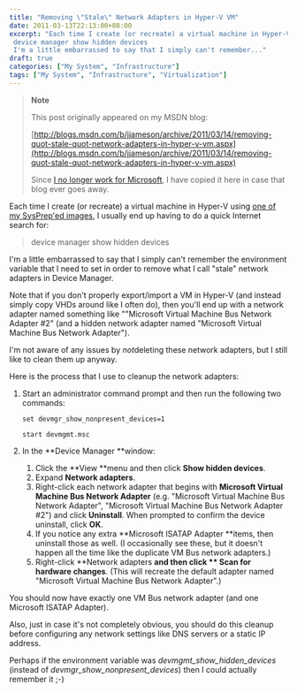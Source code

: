 ```yaml
---
title: "Removing \"Stale\" Network Adapters in Hyper-V VM"
date: 2011-03-13T22:13:00+08:00
excerpt: "Each time I create (or recreate) a virtual machine in Hyper-V using one of my SysPrep'ed images , I usually end up having to do a quick Internet search for: 
 device manager show hidden devices 
 I'm a little embarrassed to say that I simply can't remember..."
draft: true
categories: ["My System", "Infrastructure"]
tags: ["My System", "Infrastructure", "Virtualization"]
---
```


> **Note**
> 
> This post originally appeared on my MSDN blog:
> 
> [http://blogs.msdn.com/b/jjameson/archive/2011/03/14/removing-quot-stale-quot-network-adapters-in-hyper-v-vm.aspx](http://blogs.msdn.com/b/jjameson/archive/2011/03/14/removing-quot-stale-quot-network-adapters-in-hyper-v-vm.aspx)
> 
> Since
> [I no longer work for Microsoft](/blog/jjameson/2011/09/02/last-day-with-microsoft), I have copied it here in case that blog
> ever goes away.

Each time I create (or recreate) a virtual machine in Hyper-V using [one of my SysPrep'ed images](/blog/jjameson/2009/08/13/using-sysprep-ed-vhds-for-new-hyper-v-virtual-machines), I usually end up having to do a quick Internet  search for:

> device manager show hidden devices

I'm a little embarrassed to say that I simply can't remember the environment  variable that I need to set in order to remove what I call "stale" network adapters  in Device Manager.

Note that if you don't properly export/import a VM in Hyper-V (and instead simply  copy VHDs around like I often do), then you'll end up with a network adapter named  something like ""Microsoft Virtual Machine Bus Network Adapter #2" (and a hidden  network adapter named "Microsoft Virtual Machine Bus Network Adapter").

I'm not aware of any issues by *not*deleting these network adapters,  but I still like to clean them up anyway.

Here is the process that I use to cleanup the network adapters:

1. Start an administrator command prompt and then run the following two commands:
   
   ```
   set devmgr_show_nonpresent_devices=1
   ```
   
   ```
   start devmgmt.msc
   ```

2. In the **Device Manager **window:
   
   1. Click the **View **menu and then click **Show hidden
      devices**.
   2. Expand **Network adapters**.
   3. Right-click each network adapter that begins with **Microsoft
      Virtual Machine Bus Network Adapter** (e.g. "Microsoft Virtual Machine
      Bus Network Adapter", "Microsoft Virtual Machine Bus Network Adapter #2")
      and click **Uninstall**. When prompted to confirm the device
      uninstall, click **OK**.
   4. If you notice any extra **Microsoft ISATAP Adapter **items,
      then uninstall those as well. (I occasionally see these, but it doesn't
      happen all the time like the duplicate VM Bus network adapters.)
   5. Right-click **Network adapters **and then click **
      Scan for hardware changes**. (This will recreate the default adapter
      named "Microsoft Virtual Machine Bus Network Adapter".)

You should now have exactly one VM Bus network adapter (and one Microsoft ISATAP  Adapter).

Also, just in case it's not completely obvious, you should do this cleanup before  configuring any network settings like DNS servers or a static IP address.

Perhaps if the environment variable was <var>devmgmt_show_hidden_devices</var>  (instead of <var>devmgr_show_nonpresent_devices</var>) then I could actually remember  it ;-)

